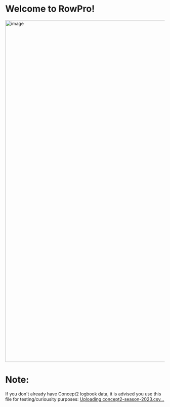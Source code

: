 # Welcome to RowPro!
<img width="1079" alt="image" src="https://github.com/user-attachments/assets/0610628c-faf7-4686-8075-5afe8c7eecb3">

# Note:
If you don't already have Concept2 logbook data, it is advised you use this file for testing/curiousity purposes: [Uploading concept2-season-2023.csv…]()
